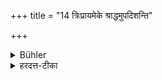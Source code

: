 +++
title = "14 त्रिःप्रायमेके श्राद्धमुपदिशन्ति"

+++

<details><summary>Bühler</summary>

14. Some declare, that every act at a funeral sacrifice must be repeated three times.
</details>

<details><summary>हरदत्त-टीका</summary>

## सूत्रम्
त्रिःप्रायमेके श्राद्धमुपदिशन्ति ॥ १४ ॥  
## टिप्पनी
न केवलं निवेदनमेव त्रिर्भवति । किं तर्हि यच्च यावच्च श्राद्धे तत्सर्वं त्रिरावर्त्यमित्येके मन्यन्ते । अत्र पक्षे होमभोजनपिण्डानामप्यावृत्तिस्तस्मिन्नेवाऽपराह्णे ॥ १४ ॥
</details>
